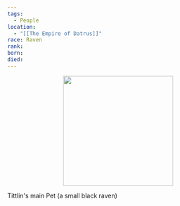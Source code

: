 ```yaml
---
tags:
  - People
location:
  - "[[The Empire of Datrus]]"
race: Raven
rank: 
born: 
died:
---
```

<p style="text-align:center;"><img src="https://foundry-vtt-kb.s3.us-east-2.amazonaws.com/Images/Tokens/NPCs/Nobles/" width="250" height="250"></p>

Tittlin's main Pet (a small black raven)
